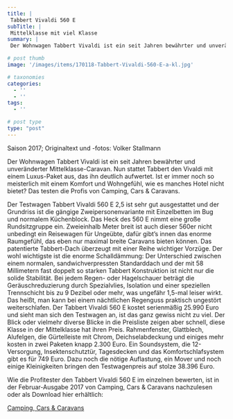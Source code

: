 ```yaml
---
title: |
 Tabbert Vivaldi 560 E
subTitle: |
 Mittelklasse mit viel Klasse
summary: |
 Der Wohnwagen Tabbert Vivaldi ist ein seit Jahren bewährter und unveränderter Mittelklasse-Caravan. Nun stattet Tabbert den Vivaldi mit einem Luxus-Paket aus, das ihn deutlich aufwertet. Ist er immer noch so meisterlich mit einem Komfort und Wohngefühl, wie es manches Hotel nicht bietet? Das testen die Profis von Camping, Cars & Caravans.

# post thumb
image: '/images/items/170118-Tabbert-Vivaldi-560-E-a-kl.jpg'

# taxonomies
categories: 
  - ''
  - ''
tags:
  - ''

# post type
type: "post"
---
```


Saison 2017; Originaltext und -fotos: Volker Stallmann  

Der Wohnwagen Tabbert Vivaldi ist ein seit Jahren bewährter und unveränderter Mittelklasse-Caravan. Nun stattet Tabbert den Vivaldi mit einem Luxus-Paket aus, das ihn deutlich aufwertet. Ist er immer noch so meisterlich mit einem Komfort und Wohngefühl, wie es manches Hotel nicht bietet? Das testen die Profis von Camping, Cars & Caravans.  

Der Testwagen Tabbert Vivaldi 560 E 2,5 ist sehr gut ausgestattet und der Grundriss ist die gängige Zweipersonenvariante mit Einzelbetten im Bug und normalem Küchenblock. Das Heck des 560 E nimmt eine große Rundsitzgruppe ein. Zweieinhalb Meter breit ist auch dieser 560er nicht unbedingt ein Reisewagen für Ungeübte, dafür gibt’s innen das enorme Raumgefühl, das eben nur maximal breite Caravans bieten können. Das patentierte Tabbert-Dach überzeugt mit einer Reihe wichtiger Vorzüge. Der wohl wichtigste ist die enorme Schalldämmung: Der Unterschied zwischen einem normalen, sandwichverpressten Standarddach und der mit 58 Millimetern fast doppelt so starken Tabbert Konstruktion ist nicht nur die solide Stabilität. Bei jedem Regen- oder Hagelschauer beträgt die Geräuschreduzierung durch Spezialvlies, Isolation und einer speziellen Trennschicht bis zu 9 Dezibel oder mehr, was ungefähr 1,5-mal leiser wirkt. Das heißt, man kann bei einem nächtlichen Regenguss praktisch ungestört weiterschlafen. Der Tabbert Vivaldi 560 E kostet serienmäßig 25.990 Euro und sieht man sich den Testwagen an, ist das ganz gewiss nicht zu viel. Der Blick oder vielmehr diverse Blicke in die Preisliste zeigen aber schnell, diese Klasse in der Mittelklasse hat ihren Preis. Rahmenfenster, Glattblech, Alufelgen, die Gürtelleiste mit Chrom, Deichselabdeckung und einiges mehr kosten in zwei Paketen knapp 2.300 Euro. Ein Soundsystem, die 12-Versorgung, Insektenschutztür, Tagesdecken und das Komfortschlafsystem gibt es für 749 Euro. Dazu noch die nötige Auflastung, ein Mover und noch einige Kleinigkeiten bringen den Testwagenpreis auf stolze 38.396 Euro.  

Wie die Profitester den Tabbert Vivaldi 560 E im einzelnen bewerten, ist in der Februar-Ausgabe 2017 von Camping, Cars & Caravans nachzulesen oder als Download hier erhältlich:  

[Camping, Cars & Caravans](http://camping-cars-caravans.de)